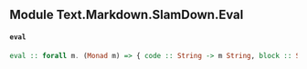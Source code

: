 ## Module Text.Markdown.SlamDown.Eval

#### `eval`

``` purescript
eval :: forall m. (Monad m) => { code :: String -> m String, block :: String -> List String -> m String, text :: TextBoxType -> String -> m String, value :: String -> m String, list :: String -> m (List String) } -> SlamDown -> m SlamDown
```


